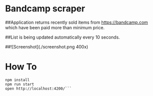 # Bandcamp scraper

##Application returns recently sold items from https://bandcamp.com which have been paid more than minimum price.

##List is being updated automatically every 10 seconds.

##![Screenshot](./screenshot.png 400x)

# How To
```cd bandcamp
npm install
npm run start
open http://localhost:4200/```
